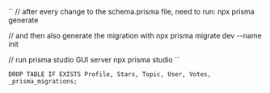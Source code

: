 
``
// after every change to the schema.prisma file, need to run:
npx prisma generate

// and then also generate the migration with
npx prisma migrate dev --name init

// run prisma studio GUI server
npx prisma studio 
``


``
DROP TABLE IF EXISTS Profile, Stars, Topic, User, Votes, _prisma_migrations;
``